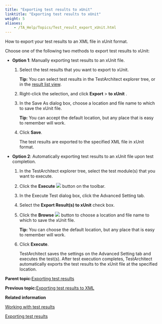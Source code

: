```yaml
--- 
title: "Exporting test results to xUnit"
linktitle: "Exporting test results to xUnit"
weight: 5
aliases: 
    - /TA_Help/Topics/Test_result_export_xUnit.html
---
```


How to export your test results to an XML file in xUnit format.

Choose one of the following two methods to export test results to xUnit:

-   **Option 1**: Manually exporting test results to an xUnit file.

    1.  Select the test results that you want to export to xUnit.

        **Tip:** You can select test results in the TestArchitect explorer tree, or in the [result list view](Listview_results.html).

    2.  Right-click the selection, and click **Export** \> **to xUnit** .

    3.  In the Save As dialog box, choose a location and file name to which to save the xUnit file.

        **Tip:** You can accept the default location, but any place that is easy to remember will work.

    4.  Click **Save**.

        The test results are exported to the specified XML file in xUnit format.

-   **Option 2**: Automatically exporting test results to an xUnit file upon test completion.

    1.  In the TestArchitect explorer tree, select the test module\(s\) that you want to execute.

    2.  Click the **Execute** ![](/images//Images/btn.TAC_toolbar.Execute.png) button on the toolbar.

    3.  In the Execute Test dialog box, click the Advanced Setting tab.

    4.  Select the **Export Result\(s\) to xUnit** check box.

    5.  Click the **Browse** ![](/images//Images/btn.browse-ellipsis.01.png) button to choose a location and file name to which to save the xUnit file.

        **Tip:** You can choose the default location, but any place that is easy to remember will work.

    6.  Click **Execute**.

        TestArchitect saves the settings on the Advanced Setting tab and executes the test\(s\). After test execution completes, TestArchitect automatically exports the test results to the xUnit file at the specified location.


**Parent topic:**[Exporting test results](/TA_Help/Topics/Test_result_export.html)

**Previous topic:**[Exporting test results to XML](/TA_Help/Topics/Test_result_export_XML.html)

**Related information**  


[Working with test results](/TA_Help/Topics/Test_result.html)

[Exporting test results](/TA_Help/Topics/Test_result_export.html)

